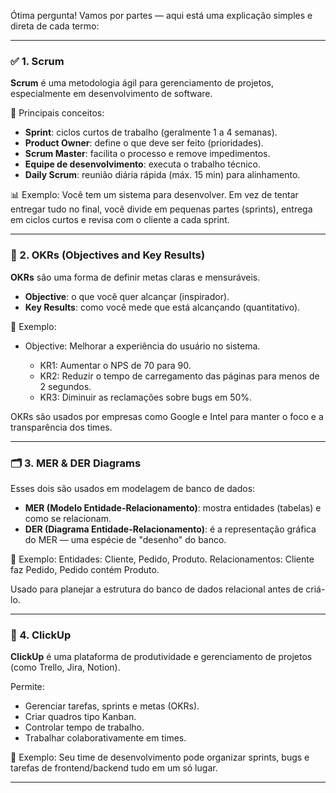 Ótima pergunta! Vamos por partes — aqui está uma explicação simples e direta de cada termo:

---

### ✅ 1. Scrum

**Scrum** é uma metodologia ágil para gerenciamento de projetos, especialmente em desenvolvimento de software.

📌 Principais conceitos:

* **Sprint**: ciclos curtos de trabalho (geralmente 1 a 4 semanas).
* **Product Owner**: define o que deve ser feito (prioridades).
* **Scrum Master**: facilita o processo e remove impedimentos.
* **Equipe de desenvolvimento**: executa o trabalho técnico.
* **Daily Scrum**: reunião diária rápida (máx. 15 min) para alinhamento.

📊 Exemplo:
Você tem um sistema para desenvolver. Em vez de tentar entregar tudo no final, você divide em pequenas partes (sprints), entrega em ciclos curtos e revisa com o cliente a cada sprint.

---

### 🎯 2. OKRs (Objectives and Key Results)

**OKRs** são uma forma de definir metas claras e mensuráveis.

* **Objective**: o que você quer alcançar (inspirador).
* **Key Results**: como você mede que está alcançando (quantitativo).

📌 Exemplo:

* Objective: Melhorar a experiência do usuário no sistema.

  * KR1: Aumentar o NPS de 70 para 90.
  * KR2: Reduzir o tempo de carregamento das páginas para menos de 2 segundos.
  * KR3: Diminuir as reclamações sobre bugs em 50%.

OKRs são usados por empresas como Google e Intel para manter o foco e a transparência dos times.

---

### 🗂️ 3. MER & DER Diagrams

Esses dois são usados em modelagem de banco de dados:

* **MER (Modelo Entidade-Relacionamento)**: mostra entidades (tabelas) e como se relacionam.
* **DER (Diagrama Entidade-Relacionamento)**: é a representação gráfica do MER — uma espécie de "desenho" do banco.

📌 Exemplo:
Entidades: Cliente, Pedido, Produto.
Relacionamentos: Cliente faz Pedido, Pedido contém Produto.

Usado para planejar a estrutura do banco de dados relacional antes de criá-lo.

---

### 🧠 4. ClickUp

**ClickUp** é uma plataforma de produtividade e gerenciamento de projetos (como Trello, Jira, Notion).

Permite:

* Gerenciar tarefas, sprints e metas (OKRs).
* Criar quadros tipo Kanban.
* Controlar tempo de trabalho.
* Trabalhar colaborativamente em times.

📌 Exemplo:
Seu time de desenvolvimento pode organizar sprints, bugs e tarefas de frontend/backend tudo em um só lugar.

---
